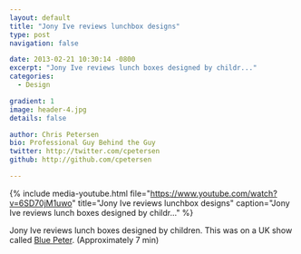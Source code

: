 ```yaml
---
layout: default
title: "Jony Ive reviews lunchbox designs"
type: post
navigation: false

date: 2013-02-21 10:30:14 -0800
excerpt: "Jony Ive reviews lunch boxes designed by childr..."
categories:
  - Design

gradient: 1
image: header-4.jpg
details: false

author: Chris Petersen
bio: Professional Guy Behind the Guy
twitter: http://twitter.com/cpetersen
github: http://github.com/cpetersen

---
```


{% include media-youtube.html file="https://www.youtube.com/watch?v=6SD70jM1uwo" title="Jony Ive reviews lunchbox designs" caption="Jony Ive reviews lunch boxes designed by childr..." %}

Jony Ive reviews lunch boxes designed by children. This was on a UK show called  [Blue Peter](http://www.bbc.co.uk/cbbc/shows/blue-peter). (Approximately 7 min)
